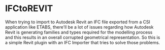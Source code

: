 # IFCtoREVIT
When trying to import to Autodesk Revit an IFC file exported from a CSI application like ETABS, there'll be a lot of issues regarding how Autodesk Revit is generating families and types required for the modelling process and this results in an overall corrupted geometrical representation. So this is a simple Revit plugin with an IFC Importer that tries to solve those problems.
